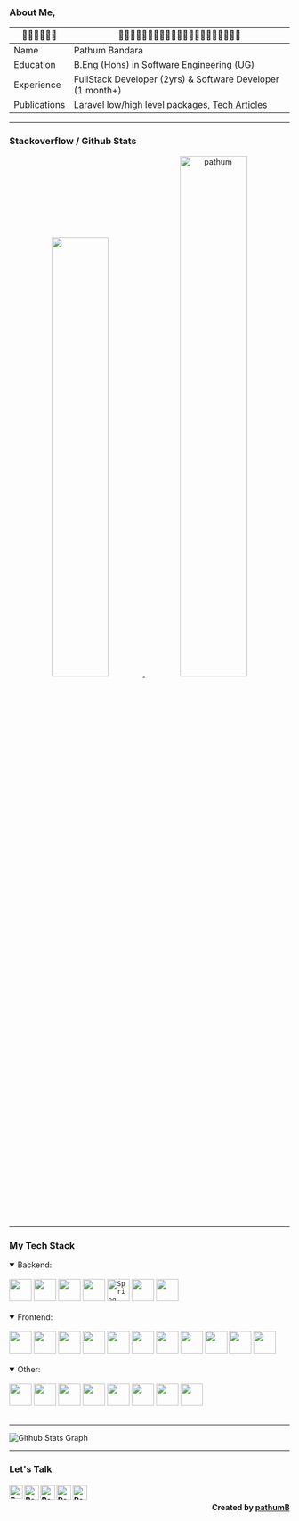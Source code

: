 ### About Me,
| 🔹🔹🔹🔹🔹🔹 | 🔹🔹🔹🔹🔹🔹🔹🔹🔹🔹🔹🔹🔹🔹🔹🔹🔹🔹🔹🔹🔹  |
| ----------- | -------------------------------- |
| Name   | Pathum Bandara |
| Education   | B.Eng (Hons) in Software Engineering (UG) |
| Experience  | FullStack Developer (2yrs) & Software Developer (1 month+) |
| Publications | Laravel low/high level packages, [Tech Articles](https://medium.com/@pathumb) |

<hr/>

### Stackoverflow / Github Stats
<p align="center">
<a href="#">
  <a href="https://stackoverflow.com/users/16347043/pathum-bandara" target="_blank"><img width="45%" src="https://readme-components.vercel.app/api?component=stackoverflow&stackoverflowid=16347043&textfill=black&fill=linear-gradient%2862deg%2C%20%238EC5FC%200%25%2C%20%23E0C3FC%20100%25%29%3B%0A"> </a>
  <img width="49%" src="https://github-readme-streak-stats.herokuapp.com/?user=pathumB&theme=tokyonight" alt="pathum" />
</a>
</p>

<hr/>

### My Tech Stack

 <details open="">
  <summary>
    Backend:
  </summary>
  <br>
  <code><a href="#" rel="nofollow"><img height="40" src="https://readme-components.vercel.app/api?component=logo&fill=black&logo=mongodb&svgfill=47A248"></a></code>
  <code><a href="#" rel="nofollow"><img height="40" src="https://readme-components.vercel.app/api?component=logo&fill=black&logo=mysql&svgfill=3498db"></a></code>
  <code><a href="#" rel="nofollow"><img height="40" src="https://readme-components.vercel.app/api?component=logo&fill=black&logo=firebase&svgfill=FFCA28"></a></code>
  <code><a href="#" rel="nofollow"><img height="40" src="https://readme-components.vercel.app/api?component=logo&fill=black&logo=java&svgfill=FF5722"></a></code>
  <code><a href="#" rel="nofollow"><img height="40" src="https://readme-components.vercel.app/api?component=logo&fill=black&logo=spring&svgfill=6DB33F" alt="Spring Boot"></a></code>
  <code><a href="#" rel="nofollow"><img height="40" src="https://readme-components.vercel.app/api?component=logo&fill=black&logo=laravel&svgfill=FF2D20"></a></code>
  <code><a href="#" rel="nofollow"><img height="40" src="https://readme-components.vercel.app/api?component=logo&fill=black&logo=php&svgfill=777BB4"></a></code>
 </details>
<br/>
<details open="">
  <summary>
    Frontend:
  </summary>
  <br>
  <code><a href="#" rel="nofollow"><img height="40" src="https://readme-components.vercel.app/api?component=logo&fill=black&logo=react&animation=spin&svgfill=15d8fe"></a></code>
  <code><a href="#" rel="nofollow"><img height="40" src="https://readme-components.vercel.app/api?component=logo&fill=black&logo=angular&svgfill=DD0031"></a></code>
  <code><a href="#" rel="nofollow"><img height="40" src="https://readme-components.vercel.app/api?component=logo&fill=black&logo=vue.js&svgfill=4FC08D"></a></code>
  <code><a href="#" rel="nofollow"><img height="40" src="https://readme-components.vercel.app/api?component=logo&fill=black&logo=typescript&svgfill=2d79c7"></a></code>
  <code><a href="#" rel="nofollow"><img height="40" src="https://readme-components.vercel.app/api?component=logo&fill=black&logo=jquery&svgfill=0769AD"></a></code>
  <code><a href="#" rel="nofollow"><img height="40" src="https://readme-components.vercel.app/api?component=logo&fill=black&logo=javascript&svgfill=f6df1c"></a></code>
  <code><a href="#" rel="nofollow"><img height="40" src="https://readme-components.vercel.app/api?component=logo&fill=black&logo=ionic&svgfill=3880FF"></a></code>
  <code><a href="#" rel="nofollow"><img height="40" src="https://readme-components.vercel.app/api?component=logo&fill=black&logo=android&svgfill=00FF00"></a></code>
  <code><a href="#" rel="nofollow"><img height="40" src="https://readme-components.vercel.app/api?component=logo&fill=black&logo=html5&svgfill=E34F26"></a></code>
  <code><a href="#" rel="nofollow"><img height="40" src="https://readme-components.vercel.app/api?component=logo&fill=black&logo=CSS3&svgfill=028dd1"></a></code>
  <code><a href="#" rel="nofollow"><img height="40" src="https://readme-components.vercel.app/api?component=logo&fill=black&logo=sass&svgfill=cd6799"></a></code>
</details>
<br/>
  <details open="">
  <summary>
    Other:
  </summary>
  <br>
  <code><a href="#" rel="nofollow"><img height="40" src="https://readme-components.vercel.app/api?component=logo&fill=black&logo=git&svgfill=F05032"></a></code>
  <code><a href="#" rel="nofollow"><img height="40" src="https://readme-components.vercel.app/api?component=logo&fill=black&logo=github"></a></code>
  <code><a href="#" rel="nofollow"><img height="40" src="https://readme-components.vercel.app/api?component=logo&fill=black&logo=gitlab&svgfill=FCA121"></a></code>
  <code><a href="#" rel="nofollow"><img height="40" src="https://readme-components.vercel.app/api?component=logo&fill=black&logo=bitbucket&svgfill=0052CC"></a></code>
  <code><a href="#" rel="nofollow"><img height="40" src="https://readme-components.vercel.app/api?component=logo&fill=black&logo=docker&svgfill=2496ED"></a></code>
  <code><a href="#" rel="nofollow"><img height="40" src="https://readme-components.vercel.app/api?component=logo&fill=black&logo=linux&svgfill=FCC624"></a></code>
  <code><a href="#" rel="nofollow"><img height="40" src="https://readme-components.vercel.app/api?component=logo&fill=black&logo=amazonaws&svgfill=FF9900"></a></code>
<code><a href="#" rel="nofollow"><img height="40" src="https://readme-components.vercel.app/api?component=logo&fill=black&logo=clickup&svgfill=7B68EE"></a></code>

</details>

<br/> 
<hr/>

![Github Stats Graph](https://github-profile-summary-cards.vercel.app/api/cards/profile-details?username=PathumB&theme=radical&hide_border=true)

<hr/>

### Let's Talk

<h4 dir="auto">
  
  <a href="https://www.linkedin.com/in/pathum-bandara-853892210/" rel="nofollow">
   <img align="left" alt="Pathum Bandara | Linkedin" width="24px" src="https://camo.githubusercontent.com/d335777810d77c4d37b9e8de004b85e4f7d805af9a304df093485cd1d1f32730/68747470733a2f2f7777772e766563746f726c6f676f2e7a6f6e652f6c6f676f732f6c696e6b6564696e2f6c696e6b6564696e2d69636f6e2e737667" data-canonical-src="https://www.vectorlogo.zone/logos/linkedin/linkedin-icon.svg" style="max-width: 100%;">
  </a>
  <a href="mailto:pathumbandarame@gmail.com">
    <img align="left" alt="Pathum Bandara | Gmail" width="26px" src="https://camo.githubusercontent.com/b2ea2b57a877b7e993662d111f38d3912672235196288f82373aaf5c3584d0a0/68747470733a2f2f7777772e766563746f726c6f676f2e7a6f6e652f6c6f676f732f676d61696c2f676d61696c2d69636f6e2e737667" data-canonical-src="https://www.vectorlogo.zone/logos/gmail/gmail-icon.svg" style="max-width: 100%;">
  </a>
   <a href="https://www.facebook.com/pathumBandara0" rel="nofollow">
    <img align="left" alt="Pathum Bandara| Github" width="26px" src="https://camo.githubusercontent.com/9b98b1935da98550158bfbb1ab989a8708ff7022016a8ce32b05bb8a232eb996/68747470733a2f2f7777772e766563746f726c6f676f2e7a6f6e652f6c6f676f732f66616365626f6f6b2f66616365626f6f6b2d74696c652e737667" data-canonical-src="https://www.vectorlogo.zone/logos/facebook/facebook-tile.svg" style="max-width: 100%;">
  </a>
   <a href="https://github.com/pathumB">
    <img align="left" alt="Pathum Bandara| Github" width="26px" src="https://camo.githubusercontent.com/7b97a7bd82e4113c4f255bb5837b344c963bae182fcddad3ae6d91d0180e12ff/68747470733a2f2f7777772e766563746f726c6f676f2e7a6f6e652f6c6f676f732f6769746875622f6769746875622d74696c652e737667" data-canonical-src="https://www.vectorlogo.zone/logos/github/github-tile.svg" style="max-width: 100%;">
  </a>
  <a href="https://stackoverflow.com/users/16347043/pathum-bandara" rel="nofollow">
  <img align="left" alt="Pathum Bandara | Stack Overflow" width="26px" src="https://www.vectorlogo.zone/logos/stackoverflow/stackoverflow-icon.svg" style="max-width: 100%;">
</a>
  <br>
<p align="right" dir="auto"> Created by <a href="https://github.com/pathumB">pathumB</a></p>
</h4>

